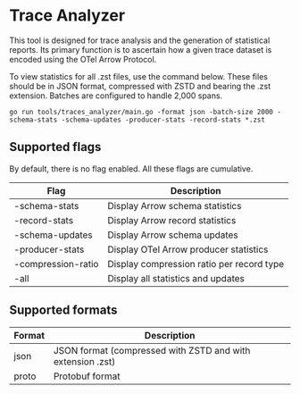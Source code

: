 # Trace Analyzer

This tool is designed for trace analysis and the generation of statistical
reports. Its primary function is to ascertain how a given trace dataset is
encoded using the OTel Arrow Protocol.

To view statistics for all .zst files, use the command below. These files should
be in JSON format, compressed with ZSTD and bearing the .zst extension. Batches
are configured to handle 2,000 spans.

```shell
go run tools/traces_analyzer/main.go -format json -batch-size 2000 -schema-stats -schema-updates -producer-stats -record-stats *.zst
```

## Supported flags

By default, there is no flag enabled. All these flags are cumulative.

| Flag               | Description                               |
|--------------------|-------------------------------------------|
| -schema-stats      | Display Arrow schema statistics           |
| -record-stats      | Display Arrow record statistics           |
| -schema-updates    | Display Arrow schema updates              |
| -producer-stats    | Display OTel Arrow producer statistics    |
| -compression-ratio | Display compression ratio per record type |  
| -all               | Display all statistics and updates        |

## Supported formats

| Format | Description                                                |
|--------|------------------------------------------------------------|
| json   | JSON format (compressed with ZSTD and with extension .zst) |
| proto  | Protobuf format                                            |
